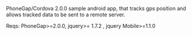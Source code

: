 PhoneGap/Cordova 2.0.0 
sample android app, that tracks gps position and allows
tracked data to be sent to a remote server.

Reqs: PhoneGap>=2.0.0, jquery>= 1.7.2 , jquery Mobile>=1.1.0 
